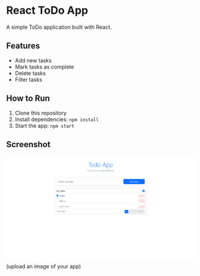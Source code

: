 # React ToDo App

A simple ToDo application built with React.

## Features
- Add new tasks
- Mark tasks as complete
- Delete tasks
- Filter tasks

## How to Run
1. Clone this repository
2. Install dependencies: `npm install`
3. Start the app: `npm start`

## Screenshot
![App Screenshot](./screenshot.png) (upload an image of your app)
